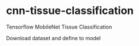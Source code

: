 # cnn-tissue-classification
Tensorflow MobileNet Tissue Classification

Download dataset and define to model







